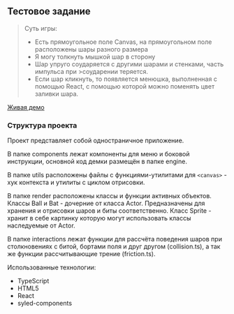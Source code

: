 ## Тестовое задание


>Суть игры: 
>- Есть прямоугольное поле Canvas, на прямоугольном поле расположены шары разного размера
>- Я могу толкнуть мышкой шар в сторону
>- Шар упруго соударяется с другими шарами и стенками, часть импульса при >соударении теряется. 
>- Если шар кликнуть, то появляется менюшка, выполненная с помощью React, с помощью которой можно поменять цвет заливки шара.


[Живая демо](https://vifany.site/dist/)


### Структура проекта


Проект представляет собой одностраничное приложение.

В папке components лежат компоненты для меню и боковой инструкции, основной код демки размещён в папке engine.

В папке utils расположены файлы с функциями-утилитами для `<canvas>` - хук контекста и утилиты с циклом отрисовки.

В папке render расположены классы и функции активных объектов. 
Классы Ball и Bat - дочерние от класса Actor. Предназначены для хранения и отрисовки шаров и биты соответственно. 
Класс Sprite - хранит в себе картинку которую могут использовать классы наследуемые от Actor.


В папке interactions лежат функции для рассчёта поведения шаров при столкновениях с битой, бортами поля и друг другом (collision.ts), а так же функции рассчитывающие трение (friction.ts).

Использованные технологии:

- TypeScript
- HTML5
- React
- syled-components
